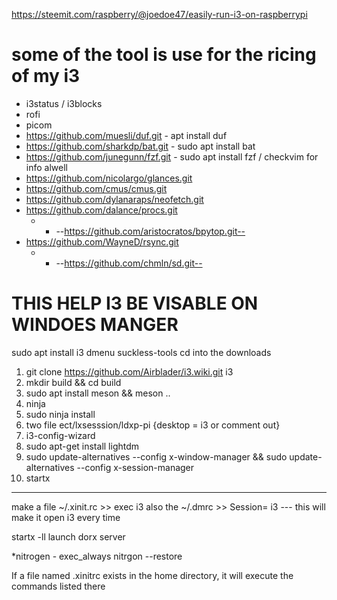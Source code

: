 https://steemit.com/raspberry/@joedoe47/easily-run-i3-on-raspberrypi

# some of the tool is use for the ricing of my i3
   * i3status / i3blocks
   * rofi
   * picom
   * https://github.com/muesli/duf.git - apt install duf
   * https://github.com/sharkdp/bat.git - sudo apt install bat
   * https://github.com/junegunn/fzf.git - sudo apt install fzf / checkvim for info alwell
   * https://github.com/nicolargo/glances.git
   * https://github.com/cmus/cmus.git
   * https://github.com/dylanaraps/neofetch.git
   * https://github.com/dalance/procs.git
      * * --https://github.com/aristocratos/bpytop.git--
   * https://github.com/WayneD/rsync.git
      * * --https://github.com/chmln/sd.git--
  


# THIS HELP I3 BE VISABLE ON WINDOES MANGER
sudo apt install i3 dmenu suckless-tools
cd into the downloads

1. git clone https://github.com/Airblader/i3.wiki.git i3
2. mkdir build && cd build
3. sudo apt install meson && meson ..
4. ninja
5. sudo ninja install
6. two file ect/lxsesssion/ldxp-pi {desktop = i3 or comment out}
7. i3-config-wizard
8. sudo apt-get install lightdm
9. sudo update-alternatives --config x-window-manager && sudo update-alternatives --config x-session-manager
10. startx

------

make a file ~/.xinit.rc >> exec i3
also the ~/.dmrc >> Session= i3 --- this will make it open i3 every time

startx -ll launch dorx server



 *nitrogen - exec_always nitrgon --restore

If a file named .xinitrc exists in the home directory, it will execute the commands listed there

